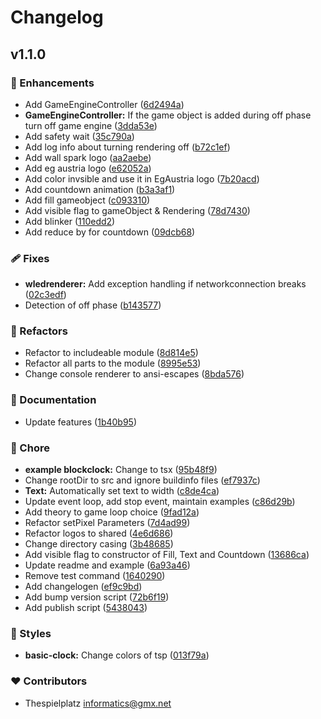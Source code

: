 # Changelog


## v1.1.0


### 🚀 Enhancements

- Add GameEngineController ([6d2494a](https://github.com/thespielplatz/WallSparkEngine/commit/6d2494a))
- **GameEngineController:** If the game object is added during off phase turn off game engine ([3dda53e](https://github.com/thespielplatz/WallSparkEngine/commit/3dda53e))
- Add safety wait ([35c790a](https://github.com/thespielplatz/WallSparkEngine/commit/35c790a))
- Add log info about turning rendering off ([b72c1ef](https://github.com/thespielplatz/WallSparkEngine/commit/b72c1ef))
- Add wall spark logo ([aa2aebe](https://github.com/thespielplatz/WallSparkEngine/commit/aa2aebe))
- Add eg austria logo ([e62052a](https://github.com/thespielplatz/WallSparkEngine/commit/e62052a))
- Add color invsible and use it in EgAustria logo ([7b20acd](https://github.com/thespielplatz/WallSparkEngine/commit/7b20acd))
- Add countdown animation ([b3a3af1](https://github.com/thespielplatz/WallSparkEngine/commit/b3a3af1))
- Add fill gameobject ([c093310](https://github.com/thespielplatz/WallSparkEngine/commit/c093310))
- Add visible flag to gameObject & Rendering ([78d7430](https://github.com/thespielplatz/WallSparkEngine/commit/78d7430))
- Add blinker ([110edd2](https://github.com/thespielplatz/WallSparkEngine/commit/110edd2))
- Add reduce by for countdown ([09dcb68](https://github.com/thespielplatz/WallSparkEngine/commit/09dcb68))

### 🩹 Fixes

- **wledrenderer:** Add exception handling if networkconnection breaks ([02c3edf](https://github.com/thespielplatz/WallSparkEngine/commit/02c3edf))
- Detection of off phase ([b143577](https://github.com/thespielplatz/WallSparkEngine/commit/b143577))

### 💅 Refactors

- Refactor to includeable module ([8d814e5](https://github.com/thespielplatz/WallSparkEngine/commit/8d814e5))
- Refactor all parts to the module ([8995e53](https://github.com/thespielplatz/WallSparkEngine/commit/8995e53))
- Change console renderer to ansi-escapes ([8bda576](https://github.com/thespielplatz/WallSparkEngine/commit/8bda576))

### 📖 Documentation

- Update features ([1b40b95](https://github.com/thespielplatz/WallSparkEngine/commit/1b40b95))

### 🏡 Chore

- **example blockclock:** Change to tsx ([95b48f9](https://github.com/thespielplatz/WallSparkEngine/commit/95b48f9))
- Change rootDir to src and ignore buildinfo files ([ef7937c](https://github.com/thespielplatz/WallSparkEngine/commit/ef7937c))
- **Text:** Automatically set text to width ([c8de4ca](https://github.com/thespielplatz/WallSparkEngine/commit/c8de4ca))
- Update event loop, add stop event, maintain examples ([c86d29b](https://github.com/thespielplatz/WallSparkEngine/commit/c86d29b))
- Add theory to game loop choice ([9fad12a](https://github.com/thespielplatz/WallSparkEngine/commit/9fad12a))
- Refactor setPixel Parameters ([7d4ad99](https://github.com/thespielplatz/WallSparkEngine/commit/7d4ad99))
- Refactor logos to shared ([4e6d686](https://github.com/thespielplatz/WallSparkEngine/commit/4e6d686))
- Change directory casing ([3b48685](https://github.com/thespielplatz/WallSparkEngine/commit/3b48685))
- Add visible flag to constructor of Fill, Text and Countdown ([13686ca](https://github.com/thespielplatz/WallSparkEngine/commit/13686ca))
- Update readme and example ([6a93a46](https://github.com/thespielplatz/WallSparkEngine/commit/6a93a46))
- Remove test command ([1640290](https://github.com/thespielplatz/WallSparkEngine/commit/1640290))
- Add changelogen ([ef9c9bd](https://github.com/thespielplatz/WallSparkEngine/commit/ef9c9bd))
- Add bump version script ([72b6f19](https://github.com/thespielplatz/WallSparkEngine/commit/72b6f19))
- Add publish script ([5438043](https://github.com/thespielplatz/WallSparkEngine/commit/5438043))

### 🎨 Styles

- **basic-clock:** Change colors of tsp ([013f79a](https://github.com/thespielplatz/WallSparkEngine/commit/013f79a))

### ❤️ Contributors

- Thespielplatz <informatics@gmx.net>

